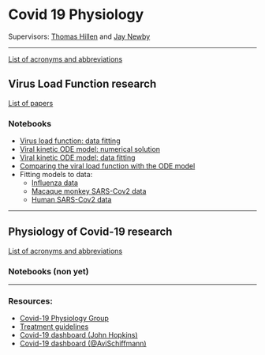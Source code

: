 # Covid 19 Physiology

Supervisors: [Thomas Hillen](http://www.math.ualberta.ca/~thillen/) and [Jay Newby](https://newby-jay.github.io/)

---

[List of acronyms and abbreviations](./references/acronyms.md)

## Virus Load Function research

[List of papers](./references/virus_load.md)

### Notebooks

<!-- 
- [Virus load function: introduction to data fitting with Python](./python/01%20Introduction%20to%20fitting%20the%20virus%20load%20function.ipynb)
- [Virus load function: fitting to influenza data with Python](./python/02%20Fitting%20to%20influenza%20data.ipynb)
-->
- [Virus load function: data fitting](./julia/02%20Fitting%20the%20virus%20load%20function.ipynb)
- [Viral kinetic ODE model: numerical solution](./julia/01%20Solving%20the%20virus%20target%20model.ipynb)
- [Viral kinetic ODE model: data fitting](./julia/03%20Fitting%20the%20virus%20target%20model.ipynb)
- [Comparing the viral load function with the ODE model](./julia/04%20Comparing%20the%20virus%20load%20function%20with%20the%20virus-target%20model.ipynb)
- Fitting models to data:
  - [Influenza data](./julia/05%20Fitting%20models%20to%20influenza%20data.ipynb)
  - [Macaque monkey SARS-Cov2 data](./julia/06%20Fitting%20models%20to%20macaque%20monkey%20SARS-Cov2%20data.ipynb)
  - [Human SARS-Cov2 data](./julia/07%20Fitting%20models%20to%20human%20SARS-Cov2%20data.ipynb)

---

## Physiology of Covid-19 research

[List of acronyms and abbreviations](./references/acronyms.md)

### Notebooks (non yet)


--- 

### Resources:

- [Covid-19 Physiology Group](https://sites.google.com/ualberta.ca/cov-pg/home) 
- [Treatment guidelines](https://www.idsociety.org/practice-guideline/covid-19-guideline-treatment-and-management/)
- [Covid-19 dashboard (John Hopkins)](https://gisanddata.maps.arcgis.com/apps/opsdashboard/index.html#/bda7594740fd40299423467b48e9ecf6)
- [Covid-19 dashboard (@AviSchiffmann)](https://ncov2019.live/)
